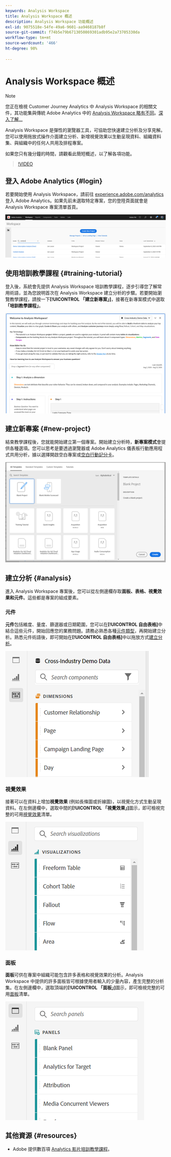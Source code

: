 ```yaml
---
keywords: Analysis Workspace
title: Analysis Workspace 概述
description: Analysis Workspace 功能概述
exl-id: 9075518e-54fe-49a6-9601-aa9468187b8f
source-git-commit: f74b5e79b6713050869301adb95e2a73705330da
workflow-type: tm+mt
source-wordcount: '466'
ht-degree: 98%

---
```


# Analysis Workspace 概述

>[!NOTE]
>
>您正在檢視 Customer Journey Analytics 中 Analysis Workspace 的相關文件，其功能集與傳統 Adobe Analytics 中的 [Analysis Workspace 略有不同](https://experienceleague.adobe.com/docs/analytics/analyze/analysis-workspace/home.html?lang=zh-Hant#analysis-workspace)。[深入了解...](/help/getting-started/cja-aa.md)

Analysis Workspace 是彈性的瀏覽器工具，可協助您快速建立分析及分享見解。您可以使用拖放式操作介面建立分析、新增視覺效果以生動呈現資料、組織資料集、與組織中的任何人共用及排程專案。

如果您只有幾分鐘的時間，請觀看此簡短概述，以了解各項功能。

>[!VIDEO](https://video.tv.adobe.com/v/26266/?quality=12)

## 登入 Adobe Analytics {#login}

若要開始使用 Analysis Workspace，請前往 [experience.adobe.com/analytics](https://experience.adobe.com/analytics) 登入 Adobe Analytics。如果先前未選取特定專案，您的登陸頁面就會是 Analysis Workspace 專案清單首頁。

![](assets/login-analytics.png)

## 使用培訓教學課程 {#training-tutorial}

登入後，系統會先提供 Analysis Workspace 培訓教學課程，逐步引導您了解常用術語，並為您說明首次在 Analysis Workspace 建立分析的步驟。若要開始瀏覽教學課程，請按一下&#x200B;**[!UICONTROL 「建立新專案」]**，接著在新專案模式中選取&#x200B;**「培訓教學課程」**。

![](assets/training-tutorial.png)

## 建立新專案 {#new-project}

結束教學課程後，您就能開始建立第一個專案。開始建立分析時，**新專案模式**&#x200B;會提供各種選項。您可以思考是要透過瀏覽器或 Adobe Analytics 儀表板行動應用程式共用分析，據以選擇開啟空白專案或[空白行動記分卡](https://experienceleague.adobe.com/docs/analytics/analyze/mobapp/curator.html)。

![](assets/create-new-project.png)

## 建立分析 {#analysis}

進入 Analysis Workspace 專案後，您可以從左側邊欄存取&#x200B;**面板、表格、視覺效果和元件**。這些都是專案的組成要素。

### 元件

**元件**&#x200B;包括維度、量度、篩選器或日期範圍，您可以在&#x200B;**[!UICONTROL 自由表格]**&#x200B;中結合這些元件，開始回應您的業務問題。請務必熟悉各種[元件類型](/help/components/overview.md)，再開始建立分析。熟悉元件術語後，即可開始在&#x200B;**[!UICONTROL 自由表格]**&#x200B;中以拖放方式[建立分析](/help/analysis-workspace/build-workspace-project/freeform-overview.md)。

![](assets/build-components.png)

### 視覺效果

接著可以在資料上增加&#x200B;**視覺效果** (例如長條圖或折線圖)，以視覺化方式生動呈現資料。在左側邊欄中，選取中間的&#x200B;**[!UICONTROL 「視覺效果」]**&#x200B;圖示，即可檢視完整的可用[視覺效果](/help/analysis-workspace/visualizations/freeform-analysis-visualizations.md)清單。

![](assets/build-visualizations.png)

### 面板

**面板**&#x200B;可供在專案中組織可能包含許多表格和視覺效果的分析。Analysis Workspace 中提供的許多面板皆可根據使用者輸入的少量內容，產生完整的分析集。在左側邊欄中，選取頂端的&#x200B;**[!UICONTROL 「面板」]**&#x200B;圖示，即可檢視完整的可用[面板](/help/analysis-workspace/c-panels/panels.md)清單。

![](assets/build-panels.png)

## 其他資源 {#resources}

* Adobe 提供數百項 [Analytics 影片培訓教學課程](https://experienceleague.adobe.com/docs/analytics-learn/tutorials/overview.html)。
